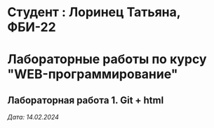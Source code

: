 # Студент : Лоринец Татьяна, ФБИ-22 

# Лабораторные работы по курсу "WEB-программирование"

## Лабораторная работа 1. Git + html 

*Дата: 14.02.2024*
